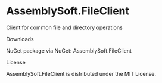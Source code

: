 # AssemblySoft.FileClient

Client for common file and directory operations

Downloads

NuGet package via NuGet: AssemblySoft.FileClient

License

AssemblySoft.FileClient is distributed under the MIT License.
